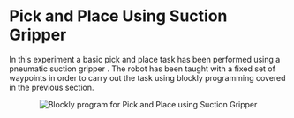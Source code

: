 # Pick and Place Using Suction Gripper

In this experiment a basic pick and place task has been performed using a pneumatic suction gripper . The robot has been taught with a fixed set of waypoints in order to carry out the task using blockly programming covered in the previous section.
<p align="center">
  <img width="" height="" src="https://user-images.githubusercontent.com/47444101/185764685-ece7dcaa-c56c-4432-aafd-72057dc0761b.png" title="Blockly program for Pick and Place using Suction Gripper">
</p>
